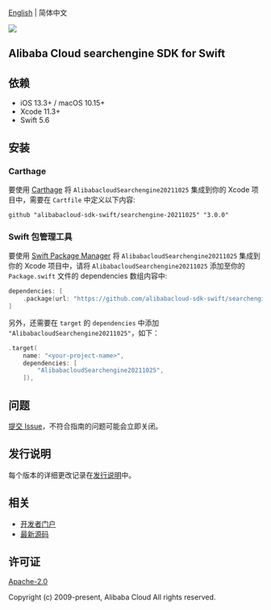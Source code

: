 [English](README.md) | 简体中文

![](https://aliyunsdk-pages.alicdn.com/icons/AlibabaCloud.svg)

## Alibaba Cloud searchengine SDK for Swift

## 依赖

- iOS 13.3+ / macOS 10.15+
- Xcode 11.3+
- Swift 5.6

## 安装

### Carthage

要使用 [Carthage](https://github.com/Carthage/Carthage) 将 `AlibabacloudSearchengine20211025` 集成到你的 Xcode 项目中，需要在 `Cartfile` 中定义以下内容:

```ogdl
github "alibabacloud-sdk-swift/searchengine-20211025" "3.0.0"
```

### Swift 包管理工具

要使用 [Swift Package Manager](https://swift.org/package-manager/) 将 `AlibabacloudSearchengine20211025` 集成到你的 Xcode 项目中，请将 `AlibabacloudSearchengine20211025` 添加至你的 `Package.swift` 文件的 dependencies 数组内容中:

```swift
dependencies: [
    .package(url: "https://github.com/alibabacloud-sdk-swift/searchengine-20211025.git", from: "3.0.0")
]
```

另外，还需要在 `target` 的 `dependencies` 中添加 `"AlibabacloudSearchengine20211025"`，如下：

```swift
.target(
    name: "<your-project-name>",
    dependencies: [
        "AlibabacloudSearchengine20211025",
    ]),
```

## 问题

[提交 Issue](https://github.com/alibabacloud-sdk-swift/searchengine-20211025/issues/new)，不符合指南的问题可能会立即关闭。

## 发行说明

每个版本的详细更改记录在[发行说明](./ChangeLog.txt)中。

## 相关

* [开发者门户](https://next.api.aliyun.com/home)
* [最新源码](https://github.com/alibabacloud-sdk-swift/searchengine-20211025)

## 许可证

[Apache-2.0](http://www.apache.org/licenses/LICENSE-2.0)

Copyright (c) 2009-present, Alibaba Cloud All rights reserved.
